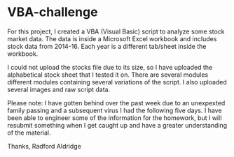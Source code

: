 # VBA-challenge
For this project, I created a VBA (Visual Basic) script to analyze some stock market data. The data is inside a Microsoft Excel workbook and includes stock data from 2014-16. Each year is a different tab/sheet inside the workbook.

I could not upload the stocks file due to its size, so I have uploaded the alphabetical stock sheet that I tested it on. There are several modules different modules containing several variations of the script. I also uploaded several images and raw script data.


Please note:
I have gotten behind over the past week due to an unexpexted family passing and a subsequent virus I had the following five days.  I have been able to engineer some of the information for the homework, but I will resubmit something when I get caught up and have a greater understanding of the material.

Thanks,
Radford Aldridge
